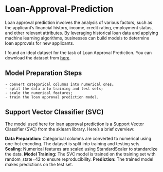 # Loan-Approval-Prediction
Loan approval prediction involves the analysis of various factors, such as the applicant’s financial history, income, credit rating, employment status, and other relevant attributes. By leveraging historical loan data and applying machine learning algorithms, businesses can build models to determine loan approvals for new applicants.

I found an ideal dataset for the task of Loan Approval Prediction. You can download the dataset from [here](https://www.kaggle.com/datasets/ninzaami/loan-predication).

## Model Preparation Steps
    - convert categorical columns into numerical ones;
    - split the data into training and test sets;
    - scale the numerical features;
    - train the loan approval prediction model.

## Support Vector Classifier (SVC)
The model used here for loan approval prediction is a Support Vector Classifier (SVC) from the sklearn library. Here’s a brief overview:

**Data Preparation:** Categorical columns are converted to numerical using one-hot encoding. The dataset is split into training and testing sets.
**Scaling:** Numerical features are scaled using StandardScaler to standardize the data.
**Model Training:** The SVC model is trained on the training set with random_state=42 to ensure reproducibility.
**Prediction:** The trained model makes predictions on the test set.
